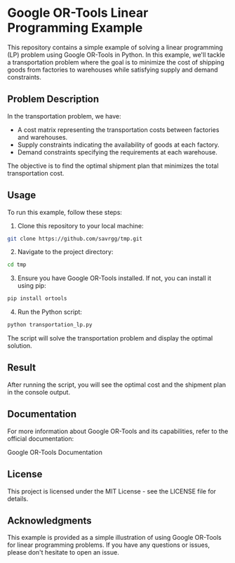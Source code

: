 # Google OR-Tools Linear Programming Example

This repository contains a simple example of solving a linear programming (LP) problem using Google OR-Tools in Python. In this example, we'll tackle a transportation problem where the goal is to minimize the cost of shipping goods from factories to warehouses while satisfying supply and demand constraints.

## Problem Description

In the transportation problem, we have:
- A cost matrix representing the transportation costs between factories and warehouses.
- Supply constraints indicating the availability of goods at each factory.
- Demand constraints specifying the requirements at each warehouse.

The objective is to find the optimal shipment plan that minimizes the total transportation cost.

## Usage

To run this example, follow these steps:

1. Clone this repository to your local machine:
```bash
git clone https://github.com/savrgg/tmp.git
```

2. Navigate to the project directory:
```bash
cd tmp
```

3. Ensure you have Google OR-Tools installed. If not, you can install it using pip:
```bash
pip install ortools
```

4. Run the Python script:
```bash
python transportation_lp.py
```

The script will solve the transportation problem and display the optimal solution.

## Result
After running the script, you will see the optimal cost and the shipment plan in the console output.

## Documentation
For more information about Google OR-Tools and its capabilities, refer to the official documentation:

Google OR-Tools Documentation

## License
This project is licensed under the MIT License - see the LICENSE file for details.

## Acknowledgments
This example is provided as a simple illustration of using Google OR-Tools for linear programming problems.
If you have any questions or issues, please don't hesitate to open an issue.



